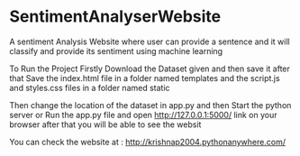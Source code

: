 # SentimentAnalyserWebsite
A sentiment Analysis Website where user can provide a sentence and it will classify and provide its sentiment using machine learning

To Run the Project Firstly Download the Dataset given and then save it after that Save the index.html file in a folder named templates and the script.js and styles.css files in a folder named static

Then change the location of the dataset in app.py and then Start the python server or Run the app.py file and open http://127.0.0.1:5000/ link on your browser after that you will be able to see the websit

You can check the website at : http://krishnap2004.pythonanywhere.com/
